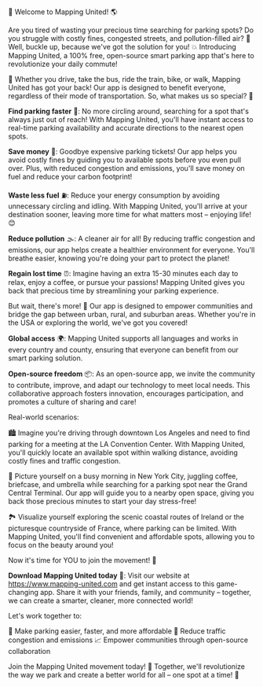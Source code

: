 🎉 Welcome to Mapping United! 🌎

Are you tired of wasting your precious time searching for parking spots? Do you struggle with costly fines, congested streets, and pollution-filled air? 🤯 Well, buckle up, because we've got the solution for you! 💥 Introducing Mapping United, a 100% free, open-source smart parking app that's here to revolutionize your daily commute!

🌟 Whether you drive, take the bus, ride the train, bike, or walk, Mapping United has got your back! Our app is designed to benefit everyone, regardless of their mode of transportation. So, what makes us so special? 🤔

**Find parking faster** 💨: No more circling around, searching for a spot that's always just out of reach! With Mapping United, you'll have instant access to real-time parking availability and accurate directions to the nearest open spots.

**Save money** 💸: Goodbye expensive parking tickets! Our app helps you avoid costly fines by guiding you to available spots before you even pull over. Plus, with reduced congestion and emissions, you'll save money on fuel and reduce your carbon footprint!

**Waste less fuel** ⛽️: Reduce your energy consumption by avoiding unnecessary circling and idling. With Mapping United, you'll arrive at your destination sooner, leaving more time for what matters most – enjoying life! 😊

**Reduce pollution** 🌫️: A cleaner air for all! By reducing traffic congestion and emissions, our app helps create a healthier environment for everyone. You'll breathe easier, knowing you're doing your part to protect the planet!

**Regain lost time** ⏰: Imagine having an extra 15-30 minutes each day to relax, enjoy a coffee, or pursue your passions! Mapping United gives you back that precious time by streamlining your parking experience.

But wait, there's more! 🎉 Our app is designed to empower communities and bridge the gap between urban, rural, and suburban areas. Whether you're in the USA or exploring the world, we've got you covered!

**Global access** 🌍: Mapping United supports all languages and works in every country and county, ensuring that everyone can benefit from our smart parking solution.

**Open-source freedom** 📦: As an open-source app, we invite the community to contribute, improve, and adapt our technology to meet local needs. This collaborative approach fosters innovation, encourages participation, and promotes a culture of sharing and care!

Real-world scenarios:

🏙️ Imagine you're driving through downtown Los Angeles and need to find parking for a meeting at the LA Convention Center. With Mapping United, you'll quickly locate an available spot within walking distance, avoiding costly fines and traffic congestion.

🚂 Picture yourself on a busy morning in New York City, juggling coffee, briefcase, and umbrella while searching for a parking spot near the Grand Central Terminal. Our app will guide you to a nearby open space, giving you back those precious minutes to start your day stress-free!

🏞️ Visualize yourself exploring the scenic coastal routes of Ireland or the picturesque countryside of France, where parking can be limited. With Mapping United, you'll find convenient and affordable spots, allowing you to focus on the beauty around you!

Now it's time for YOU to join the movement! 🎉

**Download Mapping United today** 🔹: Visit our website at https://www.mapping-united.com and get instant access to this game-changing app. Share it with your friends, family, and community – together, we can create a smarter, cleaner, more connected world!

Let's work together to:

🌟 Make parking easier, faster, and more affordable
💚 Reduce traffic congestion and emissions
📈 Empower communities through open-source collaboration

Join the Mapping United movement today! 🎉 Together, we'll revolutionize the way we park and create a better world for all – one spot at a time! 💖